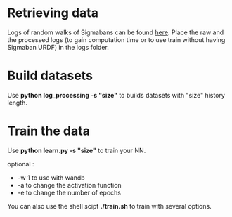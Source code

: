 # Retrieving data

Logs of random walks of Sigmabans can be found [here](https://drive.google.com/drive/folders/1U7Teez7FN7PS6OrcHcADJV89jdhkNELz?usp=drive_link). Place the raw and the processed logs (to gain computation time or to use train without having Sigmaban URDF) in the logs folder.

# Build datasets

Use **python log_processing -s "size"** to builds datasets with "size" history length.

# Train the data

Use **python learn.py -s "size"** to train your NN.

optional : 

* -w 1 to use with wandb
* -a to change the activation function
* -e to change the number of epochs

You can also use the shell scipt **./train.sh** to train with several options.